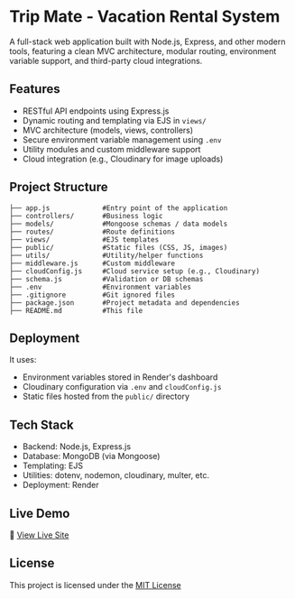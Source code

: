 # Trip Mate - Vacation Rental System

A full-stack web application built with Node.js, Express, and other modern tools, featuring a clean MVC architecture, modular routing, environment variable support, and third-party cloud integrations.

## Features

- RESTful API endpoints using Express.js
- Dynamic routing and templating via EJS in `views/`
- MVC architecture (models, views, controllers)
- Secure environment variable management using `.env`
- Utility modules and custom middleware support
- Cloud integration (e.g., Cloudinary for image uploads)

## Project Structure

```
├── app.js             #Entry point of the application
├── controllers/       #Business logic
├── models/            #Mongoose schemas / data models
├── routes/            #Route definitions
├── views/             #EJS templates
├── public/            #Static files (CSS, JS, images)
├── utils/             #Utility/helper functions
├── middleware.js      #Custom middleware
├── cloudConfig.js     #Cloud service setup (e.g., Cloudinary)
├── schema.js          #Validation or DB schemas
├── .env               #Environment variables
├── .gitignore         #Git ignored files
├── package.json       #Project metadata and dependencies
├── README.md          #This file
```

## Deployment

It uses:

- Environment variables stored in Render's dashboard
- Cloudinary configuration via `.env` and `cloudConfig.js`
- Static files hosted from the `public/` directory

## Tech Stack

- Backend: Node.js, Express.js
- Database: MongoDB (via Mongoose)
- Templating: EJS
- Utilities: dotenv, nodemon, cloudinary, multer, etc.
- Deployment: Render

## Live Demo

🔗 [View Live Site](https://major-project-trip-mate.onrender.com/listings)

## License

This project is licensed under the [MIT License](https://opensource.org/license/mit/)

